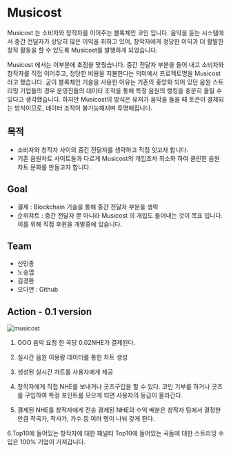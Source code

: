 # Musicost

Musicost 는 소비자와 창작자를 이어주는 블록체인 코인 입니다. 음악을 듣는 시스템에서 중간 전달자가 상당히 많은 이익을 취하고 있어, 창작자에게 정당한 이익과 더 활발한 창작 활동을 할 수 있도록 Musicost를 발행하게 되었습니다.

Musicost 에서는 이부분에 초점을 맞췄습니다.
중간 전달자 부분을 들어 내고 소비자와 창작자를 직접 이어주고, 정당한 비용을 지불한다는 의미에서 프로젝트명을 Musicost라고 했습니다.
굳이 블록체인 기술을 사용한 이유는 기존의 중앙화 되어 있던 음원 스트리밍 기업들의 경우 운영진들의 데이터 조작을 통해 특정 음원의 랭킹을 충분히 올릴 수 있다고 생각했습니다. 하지만 Musicost의 방식은 유저가 음악을 들을 때 토큰이 결제되는 방식이므로, 데이터 조작이 불가능해지며 투명해집니다.

## 목적
- 소비자와 창작자 사이의 중간 전달자를 생략하고 직접 잇고자 합니다.
- 기존 음원차트 사이트들과 다르게 Musicost의 개입조차 최소화 하여 클린한 음원차트 문화를 만들고자 합니다.

## Goal
- 결제 : Blockchain 기술을 통해 중간 전달자 부분을 생략
- 순위챠트 : 중간 전달자 뿐 아니라 Musicost 의 개입도 들어내는 것이 목표 입니다. 이를 위해 직접 후원을 개발중에 있습니다.

## Team

- 신민종
- 노승엽
- 김경환
- 오다연 : Github

## Action - 0.1 version

![musicost](https://user-images.githubusercontent.com/18088193/44040931-7351503c-9f57-11e8-93f1-a49dcddaf995.png)

1. OOO 음악 요청
한 곡당 0.02NHE가 결제된다.

2. 실시간 음원 이용량 데이터를 통한 차트 생성

 
3. 생성된 실시간 차트를 사용자에게 제공

4. 창작자에게 직접 NHE를 보내거나 굿즈구입을 할 수 있다.
코인 기부를 하거나 굿즈를 구입하여 특정 포인트를 모으게 되면 사용자의 등급이 올라간다.

5. 결제된 NHE를 창작자에게 전송
결제된 NHE의 수익 배분은 창작자 팀에서 결정한 만큼 작곡가, 작사가, 가수 등 여러 명이 나눠 갖게 된다.

6.Top10에 들어있는 창작자에 대한 패널티
Top10에 들어있는 곡들에 대한 스트리밍 수입은 100% 기업이 가져갑니다.
